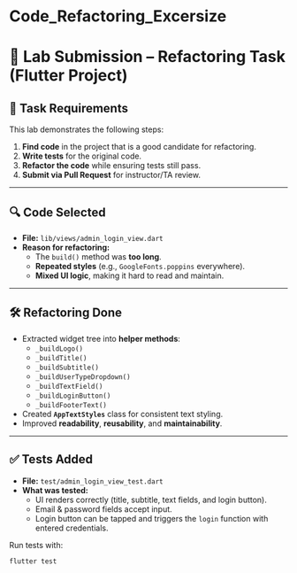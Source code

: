 # Code_Refactoring_Excersize

# 📘 Lab Submission – Refactoring Task (Flutter Project)

## 📝 Task Requirements
This lab demonstrates the following steps:
1. **Find code** in the project that is a good candidate for refactoring.  
2. **Write tests** for the original code.  
3. **Refactor the code** while ensuring tests still pass.  
4. **Submit via Pull Request** for instructor/TA review.  

---

## 🔍 Code Selected
- **File:** `lib/views/admin_login_view.dart`  
- **Reason for refactoring:**  
  - The `build()` method was **too long**.  
  - **Repeated styles** (e.g., `GoogleFonts.poppins` everywhere).  
  - **Mixed UI logic**, making it hard to read and maintain.  

---

## 🛠️ Refactoring Done
- Extracted widget tree into **helper methods**:
  - `_buildLogo()`  
  - `_buildTitle()`  
  - `_buildSubtitle()`  
  - `_buildUserTypeDropdown()`  
  - `_buildTextField()`  
  - `_buildLoginButton()`  
  - `_buildFooterText()`  
- Created **`AppTextStyles`** class for consistent text styling.  
- Improved **readability**, **reusability**, and **maintainability**.  

---

## ✅ Tests Added
- **File:** `test/admin_login_view_test.dart`  
- **What was tested:**  
  - UI renders correctly (title, subtitle, text fields, and login button).  
  - Email & password fields accept input.  
  - Login button can be tapped and triggers the `login` function with entered credentials.  

Run tests with:
```bash
flutter test
